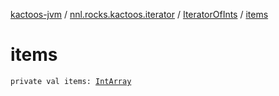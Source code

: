 [kactoos-jvm](../../index.md) / [nnl.rocks.kactoos.iterator](../index.md) / [IteratorOfInts](index.md) / [items](./items.md)

# items

`private val items: `[`IntArray`](https://kotlinlang.org/api/latest/jvm/stdlib/kotlin/-int-array/index.html)